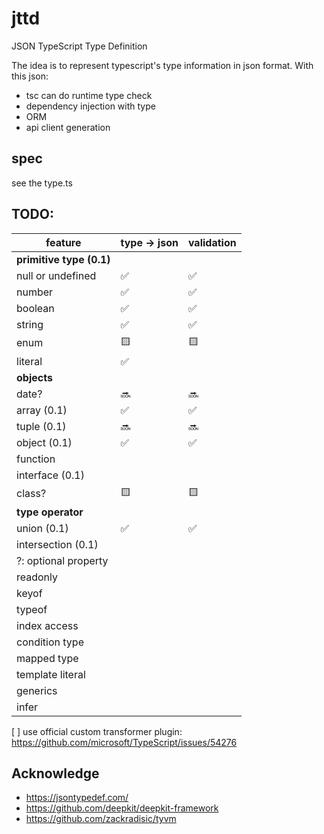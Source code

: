 # jttd

JSON TypeScript Type Definition

The idea is to represent typescript's type information in json format. With this json:

- tsc can do runtime type check
- dependency injection with type
- ORM
- api client generation

## spec

see the type.ts

## TODO:

| feature                  | type -> json | validation |
| ------------------------ | ------------ | ---------- |
| **primitive type (0.1)** |              |            |
| null or undefined        | ✅           | ✅         |
| number                   | ✅           | ✅         |
| boolean                  | ✅           | ✅         |
| string                   | ✅           | ✅         |
| enum                     | 🟨           | 🟨         |
| literal                  | ✅           |            |
| **objects**              |              |            |
| date?                    | 🔜           | 🔜         |
| array (0.1)              | ✅           | ✅         |
| tuple (0.1)              | 🔜           | 🔜         |
| object (0.1)             | ✅           | ✅         |
| function                 |              |            |
| interface (0.1)          |              |            |
| class?                   | 🟨           | 🟨         |
| **type operator**        |              |            |
| union (0.1)              | ✅           | ✅         |
| intersection (0.1)       |              |            |
| ?: optional property     |              |            |
| readonly                 |              |            |
| keyof                    |              |            |
| typeof                   |              |            |
| index access             |              |            |
| condition type           |              |            |
| mapped type              |              |            |
| template literal         |              |            |
| generics                 |              |            |
| infer                    |              |            |

[ ] use official custom transformer plugin: https://github.com/microsoft/TypeScript/issues/54276

## Acknowledge

- https://jsontypedef.com/
- https://github.com/deepkit/deepkit-framework
- https://github.com/zackradisic/tyvm
